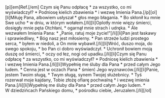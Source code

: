 [p][em]Ref.[/em] Czym się Panu odpłacę * za wszystko, co mi wyświadczył? * Podniosę kielich zbawienia * i wezwę Imienia Pana.[/p][ol][li]Miłuję Pana, albowiem usłyszał * głos mego błagania. * Bo skłonił ku mnie Swe ucho * w dniu, w którym wołałem.[/li][li]Oplotły mnie więzy śmierci, dosięgły mnie pęta Otchłani, * ogarnął mnie strach i udręka. * Ale wezwałem Imienia Pana: * „Panie, ratuj moje życie!”[/li][li]Pan jest łaskawy i sprawiedliwy, * Bóg nasz jest miłosierny. * Pan strzeże ludzi prostego serca, * byłem w niedoli, a On mnie wybawił.[/li][li]Wróć, duszo moja, do swego spokoju, * bo Pan ci dobro wyświadczył. * Uchronił bowiem moją duszę od śmierci, * oczy od łez, nogi od upadku.[/li][li]Czym się Panu odpłacę * za wszystko, co mi wyświadczył? * Podniosę kielich zbawienia * i wezwę Imienia Pana.[/li][li]Wypełnię me śluby dla Pana * przed całym Jego ludem. * Cenna jest w oczach Pana * śmierć Jego wyznawców.[/li][li]Panie, jestem Twoim sługą, * Twym sługą, synem Twojej służebnicy. * Tyś rozerwał moje kajdany, Tobie złożę ofiarę pochwalną * i wezwę imienia Pana.[/li][li]Wypełnię me śluby dla Pana * przed całym Jego ludem. * W dziedzińcach Pańskiego domu, * pośrodku ciebie, Jeruzalem.[/li][/ol]